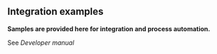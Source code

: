 ## Integration examples

**Samples are provided here for integration and process automation.**

See _Developer manual_
